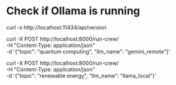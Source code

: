 # Check if Ollama is running
curl -s http://localhost:11434/api/version


curl -X POST http://localhost:8000/run-crew/ \
  -H "Content-Type: application/json" \
  -d '{"topic": "quantum computing", "llm_name": "gemini_remote"}'


curl -X POST http://localhost:8000/run-crew/ \
  -H "Content-Type: application/json" \
  -d '{"topic": "renewable energy", "llm_name": "llama_local"}'